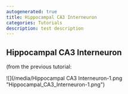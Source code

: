 ```yaml
---
autogenerated: true
title: Hippocampal CA3 Interneuron
categories: Tutorials
description: test description
---
```


Hippocampal CA3 Interneuron
---------------------------

(from the previous tutorial:

![](/media/Hippocampal CA3 Interneuron-1.png "Hippocampal_CA3_Interneuron-1.png")


